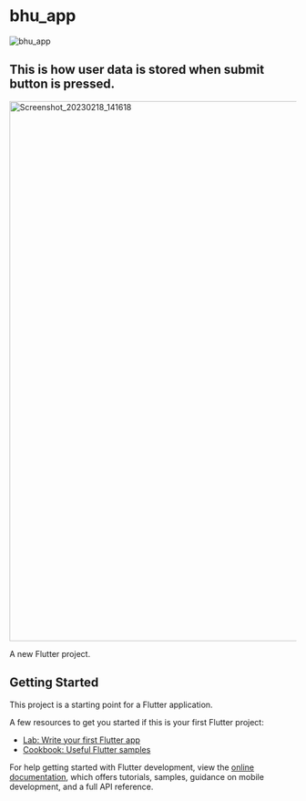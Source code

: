 # bhu_app

![bhu_app](https://user-images.githubusercontent.com/75848598/219852291-3ff29ac6-5a6f-48d7-b13b-97ad65a4db6d.png)

## This is how user data is stored when submit button is pressed.

<img width="948" alt="Screenshot_20230218_141618" src="https://user-images.githubusercontent.com/75848598/219851649-576c69cb-c013-44f9-b591-e620d73ab50f.png">

A new Flutter project.
## Getting Started

This project is a starting point for a Flutter application.

A few resources to get you started if this is your first Flutter project:

- [Lab: Write your first Flutter app](https://docs.flutter.dev/get-started/codelab)
- [Cookbook: Useful Flutter samples](https://docs.flutter.dev/cookbook)

For help getting started with Flutter development, view the
[online documentation](https://docs.flutter.dev/), which offers tutorials,
samples, guidance on mobile development, and a full API reference.
